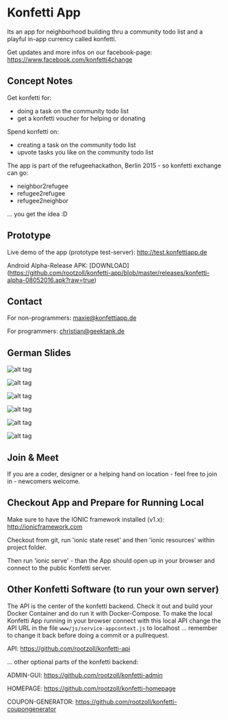 # Konfetti App

Its an app for neighborhood building thru a community todo list and a playful in-app currency called konfetti.

Get updates and more infos on our facebook-page: https://www.facebook.com/konfetti4change

## Concept Notes

Get konfetti for:
- doing a task on the community todo list
- get a konfetti voucher for helping or donating

Spend konfetti on:
- creating a task on the community todo list
- upvote tasks you like on the community todo list

The app is part of the refugeehackathon, Berlin 2015 - so konfetti exchange can go:
- neighbor2refugee
- refugee2refugee
- refugee2neighbor

... you get the idea :D

## Prototype

Live demo of the app (prototype test-server): http://test.konfettiapp.de

Android Alpha-Release APK: [DOWNLOAD] (https://github.com/rootzoll/konfetti-app/blob/master/releases/konfetti-alpha-08052016.apk?raw=true)

## Contact

For non-programmers: maxie@konfettiapp.de

For programmers: christian@geektank.de

## German Slides

![alt tag](https://raw.githubusercontent.com/rootzoll/konfetti-app/master/concept/slides/1_de.png)

![alt tag](https://raw.githubusercontent.com/rootzoll/konfetti-app/master/concept/slides/2_de.png)

![alt tag](https://raw.githubusercontent.com/rootzoll/konfetti-app/master/concept/slides/3_de.png)

![alt tag](https://raw.githubusercontent.com/rootzoll/konfetti-app/master/concept/slides/4_de.png)

![alt tag](https://raw.githubusercontent.com/rootzoll/konfetti-app/master/concept/slides/5_de.png)

![alt tag](https://raw.githubusercontent.com/rootzoll/konfetti-app/master/concept/slides/6_de.png)

## Join & Meet

If you are a coder, designer or a helping hand on location - feel free to join in - newcomers welcome.


## Checkout App and Prepare for Running Local

Make sure to have the IONIC framework installed (v1.x): http://ionicframework.com

Checkout from git, run 'ionic state reset' and then 'ionic resources' within project folder.

Then run 'ionic serve' - than the App should open up in your browser and connect to the public Konfetti server.


## Other Konfetti Software (to run your own server)

The API is the center of the konfetti backend. Check it out and build your Docker Container and do run it with Docker-Compose. To make the local Konfetti App running in your browser connect with this local API change the API URL in the file `www/js/service-appcontext.js` to localhost ... remember to change it back before doing a commit or a pullrequest.

API: https://github.com/rootzoll/konfetti-api

... other optional parts of the konfetti backend:

ADMIN-GUI: https://github.com/rootzoll/konfetti-admin

HOMEPAGE: https://github.com/rootzoll/konfetti-homepage

COUPON-GENERATOR: https://github.com/rootzoll/konfetti-coupongenerator
